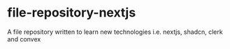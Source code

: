 # file-repository-nextjs
A file repository written to learn new technologies i.e. nextjs, shadcn, clerk and convex
